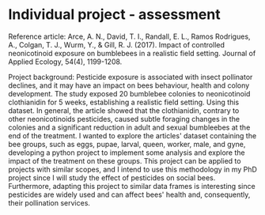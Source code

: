 # Individual project - assessment
Reference article: Arce, A. N., David, T. I., Randall, E. L., Ramos Rodrigues, A., Colgan, T. J., Wurm, Y., & Gill, R. J. (2017). Impact of controlled neonicotinoid exposure on bumblebees in a realistic field setting. Journal of Applied Ecology, 54(4), 1199-1208.
  
  Project background: Pesticide exposure is associated with insect pollinator declines, and it may have an impact on bees behaviour, health and colony development. The study exposed 20 bumblebee colonies to neonicotinoid clothianidin for 5 weeks, establishing a realistic field setting. Using this dataset. In general, the article showed that the clothianidin, contrary to other neonicotinoids pesticides, caused subtle foraging changes in the colonies and a significant reduction in adult and sexual bumbleebes at the end of the treatment. I wanted to explore the articles' dataset containing the bee groups, such as eggs, pupae, larval, queen, worker, male, and gyne, developing a python project to implement some analysis and explore the impact of the treatment on these groups. This project can be applied to projects with similar scopes, and I intend to use this methodology in my PhD project since I will study the effect of pesticides on social bees. Furthermore, adapting this project to similar data frames is interesting since pesticides are widely used and can affect bees' health and, consequently, their pollination services. 
